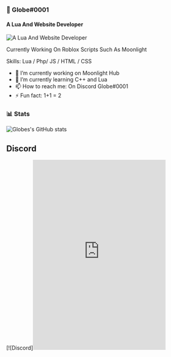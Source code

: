 ### 👋 Globe#0001
#### A Lua And Website Developer
![A Lua And Website Developer](https://i.imgur.com/k7hPyYh.jpg)

Currently Working On Roblox Scripts Such As Moonlight

Skills: Lua / Php/ JS / HTML / CSS

- 🔭 I’m currently working on Moonlight Hub 
- 🌱 I’m currently learning C++ and Lua 
- 📫 How to reach me: On Discord Globe#0001 
- ⚡ Fun fact: 1+1 = 2 

### 📊 Stats
![Globes's GitHub stats](https://github-readme-stats.vercel.app/api?username=globereverse&show_icons=true&theme=gruvbox)

<!-- ![GitHub Streak](https://streak-stats.demolab.com?user=ForrestKnight&theme=gruvbox&border_radius=4.5) -->

## Discord 
[![Discord][<iframe src="https://discord.com/widget?id=1033329895134208050&theme=dark" width="350" height="500" allowtransparency="true" frameborder="0" sandbox="allow-popups allow-popups-to-escape-sandbox allow-same-origin allow-scripts"></iframe>](https://discord.com/api/guilds/1033329895134208050/widget.json)
